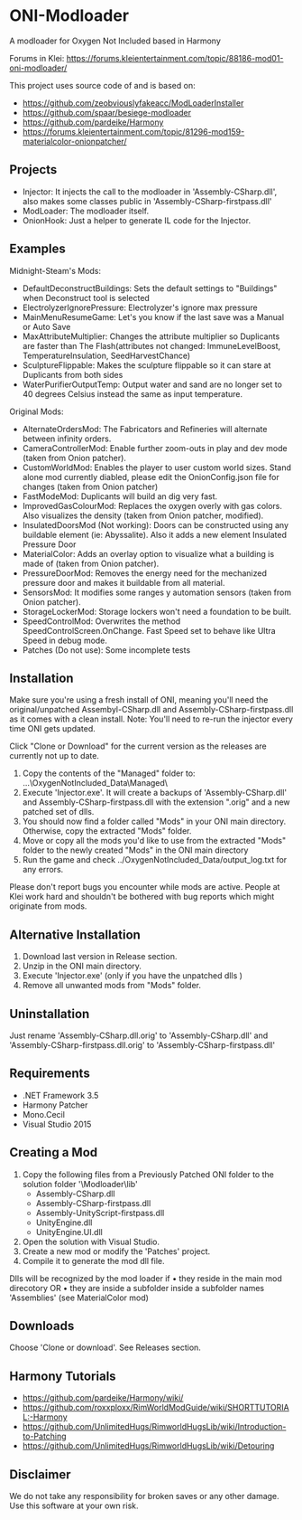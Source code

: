 # ONI-Modloader
A modloader for Oxygen Not Included based in Harmony

Forums in Klei:
https://forums.kleientertainment.com/topic/88186-mod01-oni-modloader/

This project uses source code of and is based on:
* https://github.com/zeobviouslyfakeacc/ModLoaderInstaller
* https://github.com/spaar/besiege-modloader
* https://github.com/pardeike/Harmony
* https://forums.kleientertainment.com/topic/81296-mod159-materialcolor-onionpatcher/


Projects
--------
* Injector: It injects the call to the modloader in 'Assembly-CSharp.dll', also makes some classes public in 'Assembly-CSharp-firstpass.dll'
* ModLoader: The modloader itself.
* OnionHook: Just a helper to generate IL code for the Injector.


Examples
--------
Midnight-Steam's Mods:
* DefaultDeconstructBuildings: Sets the default settings to "Buildings" when Deconstruct tool is selected
* ElectrolyzerIgnorePressure: Electrolyzer's ignore max pressure
* MainMenuResumeGame: Let's you know if the last save was a Manual or Auto Save
* MaxAttributeMultiplier: Changes the attribute multiplier so Duplicants are faster than The Flash(attributes not changed: ImmuneLevelBoost, TemperatureInsulation, SeedHarvestChance)
* SculptureFlippable: Makes the sculpture flippable so it can stare at Duplicants from both sides
* WaterPurifierOutputTemp: Output water and sand are no longer set to 40 degrees Celsius instead the same as input temperature.

Original Mods:
* AlternateOrdersMod: The Fabricators and Refineries will alternate between infinity orders.
* CameraControllerMod: Enable further zoom-outs in play and dev mode (taken from Onion patcher).
* CustomWorldMod: Enables the player to user custom world sizes. Stand alone mod currently diabled, please edit the OnionConfig.json file for changes (taken from Onion patcher)
* FastModeMod: Duplicants will build an dig very fast.
* ImprovedGasColourMod: Replaces the oxygen overly with gas colors. Also visualizes the density (taken from Onion patcher, modified).
* InsulatedDoorsMod (Not working): Doors can be constructed using any buildable element (ie: Abyssalite). Also it adds a new element Insulated Pressure Door
* MaterialColor: Adds an overlay option to visualize what a building is made of (taken from Onion patcher).
* PressureDoorMod: Removes the energy need for the mechanized pressure door and makes it buildable from all material.
* SensorsMod: It modifies some ranges y automation sensors (taken from Onion patcher).
* StorageLockerMod: Storage lockers won't need a foundation to be built.
* SpeedControlMod: Overwrites the method SpeedControlScreen.OnChange. Fast Speed set to behave like Ultra Speed in debug mode.
* Patches (Do not use): Some incomplete tests 


Installation
------------
Make sure you're using a fresh install of ONI, meaning you'll need the original/unpatched Assembyl-CSharp.dll and Assembly-CSharp-firstpass.dll as it comes with a clean install.
Note: You'll need to re-run the injector every time ONI gets updated.

Click "Clone or Download" for the current version as the releases are currently not up to date.

1. Copy the contents of the "Managed" folder to: ...\OxygenNotIncluded_Data\Managed\
2. Execute 'Injector.exe'. It will create a backups of 'Assembly-CSharp.dll' and Assembly-CSharp-firstpass.dll with the extension ".orig"  and a new patched set of dlls.
3. You should now find a folder called "Mods" in your ONI main directory. Otherwise, copy the extracted "Mods" folder.
4. Move or copy all the mods you'd like to use from the extracted "Mods" folder to the newly created "Mods" in the ONI main directory
5. Run the game and check ../OxygenNotIncluded_Data/output_log.txt for any errors.

Please don't report bugs you encounter while mods are active. People at Klei work hard and shouldn't be bothered with bug reports which might originate from mods.


Alternative Installation
----------------------
1. Download last version in Release section.
2. Unzip in the ONI main directory.
3. Execute 'Injector.exe' (only if you have the unpatched dlls )
4. Remove all unwanted mods from "Mods" folder. 

Uninstallation
--------------
Just rename 'Assembly-CSharp.dll.orig' to 'Assembly-CSharp.dll' and 'Assembly-CSharp-firstpass.dll.orig' to 'Assembly-CSharp-firstpass.dll'


Requirements
------------
* .NET Framework 3.5
* Harmony Patcher
* Mono.Cecil
* Visual Studio 2015


Creating a Mod
--------------
1. Copy the following files from a Previously Patched ONI folder to the solution folder '\Modloader\lib\'
   * Assembly-CSharp.dll
   * Assembly-CSharp-firstpass.dll
   * Assembly-UnityScript-firstpass.dll
   * UnityEngine.dll
   * UnityEngine.UI.dll
2. Open the solution with Visual Studio.
3. Create a new mod or modify the 'Patches' project.
4. Compile it to generate the mod dll file.

Dlls will be recognized by the mod loader if 
• they reside in the main mod direcotory 
OR
• they are inside a subfolder inside a subfolder names 'Assemblies' (see MaterialColor mod)


Downloads
---------
Choose 'Clone or download'.
See Releases section.


Harmony Tutorials
-----------------
* https://github.com/pardeike/Harmony/wiki/
* https://github.com/roxxploxx/RimWorldModGuide/wiki/SHORTTUTORIAL:-Harmony
* https://github.com/UnlimitedHugs/RimworldHugsLib/wiki/Introduction-to-Patching
* https://github.com/UnlimitedHugs/RimworldHugsLib/wiki/Detouring



Disclaimer
----------
We do not take any responsibility for broken saves or any other damage. Use this software at your own risk.
